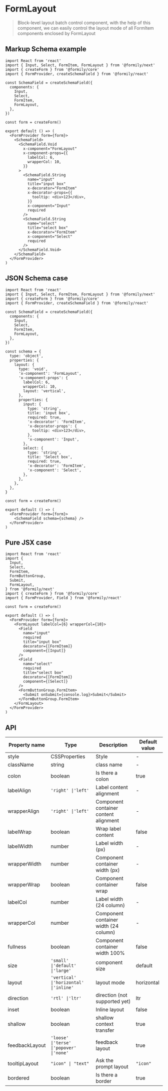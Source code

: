 # FormLayout

> Block-level layout batch control component, with the help of this component, we can easily control the layout mode of all FormItem components enclosed by FormLayout

## Markup Schema example

```tsx
import React from 'react'
import { Input, Select, FormItem, FormLayout } from '@formily/next'
import { createForm } from '@formily/core'
import { FormProvider, createSchemaField } from '@formily/react'

const SchemaField = createSchemaField({
  components: {
    Input,
    Select,
    FormItem,
    FormLayout,
  },
})

const form = createForm()

export default () => (
  <FormProvider form={form}>
    <SchemaField>
      <SchemaField.Void
        x-component="FormLayout"
        x-component-props={{
          labelCol: 6,
          wrapperCol: 10,
        }}
      >
        <SchemaField.String
          name="input"
          title="input box"
          x-decorator="FormItem"
          x-decorator-props={{
            tooltip: <div>123</div>,
          }}
          x-component="Input"
          required
        />
        <SchemaField.String
          name="select"
          title="select box"
          x-decorator="FormItem"
          x-component="Select"
          required
        />
      </SchemaField.Void>
    </SchemaField>
  </FormProvider>
)
```

## JSON Schema case

```tsx
import React from 'react'
import { Input, Select, FormItem, FormLayout } from '@formily/next'
import { createForm } from '@formily/core'
import { FormProvider, createSchemaField } from '@formily/react'

const SchemaField = createSchemaField({
  components: {
    Input,
    Select,
    FormItem,
    FormLayout,
  },
})

const schema = {
  type: 'object',
  properties: {
    layout: {
      type: 'void',
      'x-component': 'FormLayout',
      'x-component-props': {
        labelCol: 6,
        wrapperCol: 10,
        layout: 'vertical',
      },
      properties: {
        input: {
          type: 'string',
          title: 'input box',
          required: true,
          'x-decorator': 'FormItem',
          'x-decorator-props': {
            tooltip: <div>123</div>,
          },
          'x-component': 'Input',
        },
        select: {
          type: 'string',
          title: 'Select box',
          required: true,
          'x-decorator': 'FormItem',
          'x-component': 'Select',
        },
      },
    },
  },
}

const form = createForm()

export default () => (
  <FormProvider form={form}>
    <SchemaField schema={schema} />
  </FormProvider>
)
```

## Pure JSX case

```tsx
import React from 'react'
import {
  Input,
  Select,
  FormItem,
  FormButtonGroup,
  Submit,
  FormLayout,
} from '@formily/next'
import { createForm } from '@formily/core'
import { FormProvider, Field } from '@formily/react'

const form = createForm()

export default () => (
  <FormProvider form={form}>
    <FormLayout labelCol={6} wrapperCol={10}>
      <Field
        name="input"
        required
        title="input box"
        decorator={[FormItem]}
        component={[Input]}
      />
      <Field
        name="select"
        required
        title="select box"
        decorator={[FormItem]}
        component={[Select]}
      />
      <FormButtonGroup.FormItem>
        <Submit onSubmit={console.log}>Submit</Submit>
      </FormButtonGroup.FormItem>
    </FormLayout>
  </FormProvider>
)
```

## API

| Property name  | Type                                     | Description                           | Default value |
| -------------- | ---------------------------------------- | ------------------------------------- | ------------- |
| style          | CSSProperties                            | Style                                 | -             |
| className      | string                                   | class name                            | -             |
| colon          | boolean                                  | Is there a colon                      | true          |
| labelAlign     | `'right' \|'left'`                       | Label content alignment               | -             |
| wrapperAlign   | `'right' \|'left'`                       | Component container content alignment | -             |
| labelWrap      | boolean                                  | Wrap label content                    | false         |
| labelWidth     | number                                   | Label width (px)                      | -             |
| wrapperWidth   | number                                   | Component container width (px)        | -             |
| wrapperWrap    | boolean                                  | Component container wrap              | false         |
| labelCol       | number                                   | Label width (24 column)               | -             |
| wrapperCol     | number                                   | Component container width (24 column) | -             |
| fullness       | boolean                                  | Component container width 100%        | false         |
| size           | `'small' \|'default' \|'large'`          | component size                        | default       |
| layout         | `'vertical' \|'horizontal' \|'inline'`   | layout mode                           | horizontal    |
| direction      | `'rtl' \|'ltr'`                          | direction (not supported yet)         | ltr           |
| inset          | boolean                                  | Inline layout                         | false         |
| shallow        | boolean                                  | shallow context transfer              | true          |
| feedbackLayout | `'loose' \|'terse' \|'popover' \|'none'` | feedback layout                       | true          |
| tooltipLayout  | `"icon" \| "text"`                       | Ask the prompt layout                 | `"icon"`      |
| bordered       | boolean                                  | Is there a border                     | true          |
